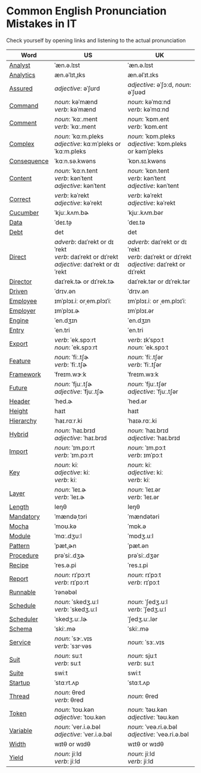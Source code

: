 # Common English Pronunciation Mistakes in IT

Check yourself by opening links and listening to the actual pronunciation

Word | US | UK
------------ | ------------- | -------------
[Analyst](https://dictionary.cambridge.org/us/dictionary/english/analyst) | ˈæn.ə.lɪst | ˈæn.ə.lɪst
[Analytics](https://dictionary.cambridge.org/us/dictionary/english/analytics) | æn.əˈlɪt̬.ɪks | æn.əlˈɪt.ɪks
[Assured](https://dictionary.cambridge.org/us/dictionary/english/assured) | *adjective*: əˈʃʊrd | *adjective*: əˈʃɔːd, *noun*: əˈʃʊəd
[Command](https://dictionary.cambridge.org/us/dictionary/english/command) | *noun*: kəˈmænd<br>*verb*: kəˈmænd | *noun*: kəˈmɑːnd<br>*verb*: kəˈmɑːnd
[Comment](https://dictionary.cambridge.org/us/dictionary/english/comment) | *noun*: ˈkɑː.ment<br>*verb*: ˈkɑː.ment | *noun*: ˈkɒm.ent<br>*verb*: ˈkɒm.ent
[Complex](https://dictionary.cambridge.org/us/dictionary/english/complex) | *noun*: ˈkɑːm.pleks<br>*adjective*: kɑːmˈpleks or ˈkɑːm.pleks | *noun*: ˈkɒm.pleks<br>*adjective*: ˈkɒm.pleks or kəmˈpleks
[Consequence](https://dictionary.cambridge.org/us/dictionary/english/consequence) | ˈkɑːn.sə.kwəns | ˈkɒn.sɪ.kwəns
[Content](https://dictionary.cambridge.org/us/dictionary/english/content) | *noun*: ˈkɑːn.tent<br>*verb*: kənˈtent<br>*adjective*: kənˈtent | *noun*: ˈkɒn.tent<br>*verb*: kənˈtent<br>*adjective*: kənˈtent
[Correct](https://dictionary.cambridge.org/us/dictionary/english/correct) | *verb*: kəˈrekt<br>*adjective*: kəˈrekt | *verb*: kəˈrekt<br>*adjective*: kəˈrekt
[Cucumber](https://dictionary.cambridge.org/us/dictionary/english/cucumber) | ˈkjuː.kʌm.bɚ | ˈkjuː.kʌm.bər
[Data](https://dictionary.cambridge.org/us/dictionary/english/data) | ˈdeɪ.t̬ə | ˈdeɪ.tə
[Debt](https://dictionary.cambridge.org/us/dictionary/english/debt) | det | det
[Direct](https://dictionary.cambridge.org/us/dictionary/english/direct) | *adverb*: daɪˈrekt or dɪˈrekt<br>*verb*: daɪˈrekt or dɪˈrekt<br>*adjective*: daɪˈrekt or dɪˈrekt | *adverb*: daɪˈrekt or dɪˈrekt<br>*verb*: daɪˈrekt or dɪˈrekt<br> *adjective*: daɪˈrekt or dɪˈrekt
[Director](https://dictionary.cambridge.org/us/dictionary/english/director) | daɪˈrek.tɚ or dɪˈrek.tɚ | daɪˈrek.tər or dɪˈrek.tər
[Driven](https://dictionary.cambridge.org/us/dictionary/english/driven) | ˈdrɪv.ən | ˈdrɪv.ən
[Employee](https://dictionary.cambridge.org/us/dictionary/english/employee) | ɪmˈplɔɪ.iː orˌem.plɔɪˈiː | ɪmˈplɔɪ.iː or ˌem.plɔɪˈiː
[Employer](https://dictionary.cambridge.org/us/dictionary/english/employer) | ɪmˈplɔɪ.ɚ | ɪmˈplɔɪ.ər
[Engine](https://dictionary.cambridge.org/us/dictionary/english/engine) | ˈen.dʒɪn | ˈen.dʒɪn
[Entry](https://dictionary.cambridge.org/us/dictionary/english/entry) | ˈen.tri | ˈen.tri
[Export](https://dictionary.cambridge.org/us/dictionary/english/export) | *verb*: ˈek.spɔːrt<br>*noun*: ˈek.spɔːrt | *verb*: ɪkˈspɔːt<br>*noun*: ˈek.spɔːt
[Feature](https://dictionary.cambridge.org/us/dictionary/english/feature) | *noun*: ˈfiː.tʃɚ<br>*verb*: ˈfiː.tʃɚ | *noun*: ˈfiː.tʃər<br>*verb*: ˈfiː.tʃər
[Framework](https://dictionary.cambridge.org/us/dictionary/english/framework) | ˈfreɪm.wɝːk | ˈfreɪm.wɜːk
[Future](https://dictionary.cambridge.org/us/dictionary/english/future) | *noun*: ˈfjuː.tʃɚ<br>*adjective*: ˈfjuː.tʃɚ | *noun*: ˈfjuː.tʃər<br>*adjective*: ˈfjuː.tʃər
[Header](https://dictionary.cambridge.org/us/dictionary/english/header) | ˈhed.ɚ | ˈhed.ər
[Height](https://dictionary.cambridge.org/us/dictionary/english/height) | haɪt | haɪt
[Hierarchy](https://dictionary.cambridge.org/us/dictionary/english/hierarchy) | ˈhaɪ.rɑːr.ki | ˈhaɪə.rɑː.ki
[Hybrid](https://dictionary.cambridge.org/us/dictionary/english/hybrid) | *noun*: ˈhaɪ.brɪd<br>*adjective*: ˈhaɪ.brɪd | *noun*: ˈhaɪ.brɪd<br>*adjective*: ˈhaɪ.brɪd
[Import](https://dictionary.cambridge.org/us/dictionary/english/import) | *noun*: ˈɪm.pɔːrt<br>*verb*: ˈɪm.pɔːrt | *noun*: ˈɪm.pɔːt<br>*verb*: ɪmˈpɔːt
[Key](https://dictionary.cambridge.org/us/dictionary/english/key) | *noun*: kiː<br>*adjective*: kiː<br>*verb*: kiː | *noun*: kiː<br>*adjective*: kiː<br>*verb*: kiː
[Layer](https://dictionary.cambridge.org/us/dictionary/english/layer) | *noun*: ˈleɪ.ɚ<br>*verb*: ˈleɪ.ɚ | *noun*: ˈleɪ.ər<br>*verb*: ˈleɪ.ər
[Length](https://dictionary.cambridge.org/us/dictionary/english/length) | leŋθ | leŋθ
[Mandatory](https://dictionary.cambridge.org/us/dictionary/english/mandatory) | ˈmændəˌtɔri | ˈmændətəri
[Mocha](https://dictionary.cambridge.org/us/dictionary/english/mocha) | ˈmoʊ.kə | ˈmɒk.ə
[Module](https://dictionary.cambridge.org/us/dictionary/english/module) | ˈmɑː.dʒuːl | ˈmɒdʒ.uːl
[Pattern](https://dictionary.cambridge.org/us/dictionary/english/pattern) | ˈpæt̬.ɚn | ˈpæt.ən
[Procedure](https://dictionary.cambridge.org/us/dictionary/english/procedure) | prəˈsiː.dʒɚ | prəˈsiː.dʒər
[Recipe](https://dictionary.cambridge.org/us/dictionary/english/recipe) | ˈres.ə.pi | ˈres.ɪ.pi
[Report](https://dictionary.cambridge.org/us/dictionary/english/report) | *noun*: rɪˈpɔːrt<br>*verb*: rɪˈpɔːrt | *noun*: rɪˈpɔːt<br>*verb*: rɪˈpɔːt
[Runnable](https://www.merriam-webster.com/dictionary/runnable) | ˈrənəbəl | 
[Schedule](https://dictionary.cambridge.org/us/dictionary/english/schedule) | *noun*: ˈskedʒ.uːl<br>*verb*: ˈskedʒ.uːl | *noun*: ˈʃedʒ.uːl<br>*verb*: ˈʃedʒ.uːl
[Scheduler](https://dictionary.cambridge.org/us/dictionary/english/scheduler) | ˈskedʒ.uː.lɚ | ˈʃedʒ.uː.lər
[Schema](https://dictionary.cambridge.org/us/dictionary/english/schema) | ˈskiː.mə | ˈskiː.mə
[Service](https://dictionary.cambridge.org/us/dictionary/english/service) | *noun*: ˈsɝː.vɪs<br>*verb*: ˈsɜr·vəs | *noun*: ˈsɜː.vɪs
[Suit](https://dictionary.cambridge.org/us/dictionary/english/suit) | *noun*: suːt<br>*verb*: suːt | *noun*: sjuːt<br>*verb*: suːt
[Suite](https://dictionary.cambridge.org/us/dictionary/english/suite) | swiːt | swiːt
[Startup](https://dictionary.cambridge.org/us/dictionary/english/start-up) | ˈstɑːrt.ʌp | ˈstɑːt.ʌp
[Thread](https://dictionary.cambridge.org/us/dictionary/english/thread) | *noun*: θred<br>*verb*: θred | *noun*: θred
[Token](https://dictionary.cambridge.org/us/dictionary/english/token) | *noun*: ˈtoʊ.kən<br>*adjective*: ˈtoʊ.kən | *noun*: ˈtəʊ.kən<br>*adjective*: ˈtəʊ.kən
[Variable](https://dictionary.cambridge.org/us/dictionary/english/variable) | *noun*: ˈver.i.ə.bəl<br>*adjective*: ˈver.i.ə.bəl | *noun*: ˈveə.ri.ə.bəl<br>*adjective*: ˈveə.ri.ə.bəl
[Width](https://dictionary.cambridge.org/us/dictionary/english/width) | wɪtθ or wɪdθ | wɪtθ or wɪdθ
[Yield](https://dictionary.cambridge.org/us/dictionary/english/yield) | *noun*: jiːld<br>*verb*: jiːld | *noun*: jiːld<br>*verb*: jiːld